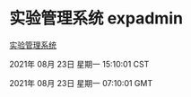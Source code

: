 # 实验管理系统 expadmin
[实验管理系统](http://111.175.123.40:56808/expadmin-782313d2-e1b1-4ea7-932e-3a55e6a1a4d0/)

2021年 08月 23日 星期一 15:10:01 CST

2021年 08月 23日 星期一 07:10:01 GMT
